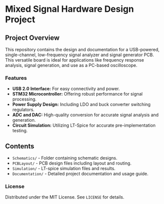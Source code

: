 # Mixed Signal Hardware Design Project

## Project Overview

This repository contains the design and documentation for a USB-powered, single-channel, low-frequency signal analyzer and signal generator PCB. This versatile board is ideal for applications like frequency response analysis, signal generation, and use as a PC-based oscilloscope.

### Features

- **USB 2.0 Interface:** For easy connectivity and power.
- **STM32 Microcontroller:** Offering robust performance for signal processing.
- **Power Supply Design:** Including LDO and buck converter switching regulators.
- **ADC and DAC:** High-quality conversion for accurate signal analysis and generation.
- **Circuit Simulation:** Utilizing LT-Spice for accurate pre-implementation testing.

## Contents

- `Schematics/` - Folder containing schematic designs.
- `PCBLayout/` - PCB design files including layout and routing.
- `Simulation/` - LT-spice simulation files and results.
- `Documentation/` - Detailed project documentation and usage guide.

### License

Distributed under the MIT License. See `LICENSE` for details.
